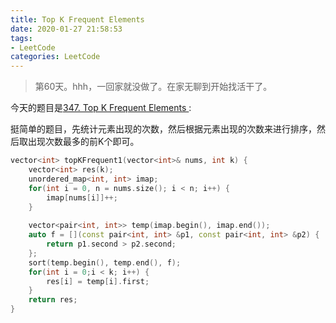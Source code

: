 ```yaml
---
title: Top K Frequent Elements
date: 2020-01-27 21:58:53
tags:
- LeetCode
categories: LeetCode
---
```


> 第60天。hhh，一回家就没做了。在家无聊到开始找活干了。

今天的题目是[347. Top K Frequent Elements
](https://leetcode.com/problems/top-k-frequent-elements/):

挺简单的题目，先统计元素出现的次数，然后根据元素出现的次数来进行排序，然后取出现次数最多的前K个即可。

```c++
vector<int> topKFrequent1(vector<int>& nums, int k) {
	vector<int> res(k);
	unordered_map<int, int> imap;
	for(int i = 0, n = nums.size(); i < n; i++) {
		imap[nums[i]]++;
	}
	
	vector<pair<int, int>> temp(imap.begin(), imap.end());
	auto f = [](const pair<int, int> &p1, const pair<int, int> &p2) {
		return p1.second > p2.second;  
	};
	sort(temp.begin(), temp.end(), f);
	for(int i = 0;i < k; i++) {
		res[i] = temp[i].first;
	}
	return res;    
}
```